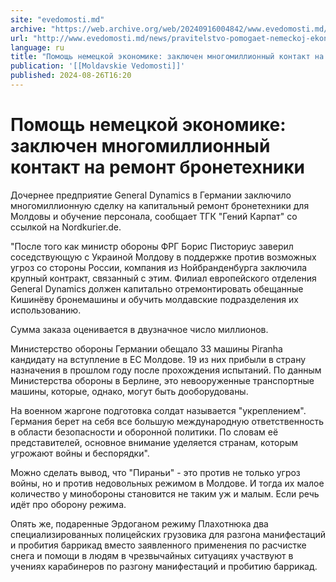 ```yaml
---
site: "evedomosti.md"
archive: "https://web.archive.org/web/20240916004842/www.evedomosti.md/news/pravitelstvo-pomogaet-nemeckoj-ekonomike-zaklyuchen-mnogomil"
url: "http://www.evedomosti.md/news/pravitelstvo-pomogaet-nemeckoj-ekonomike-zaklyuchen-mnogomil"
language: ru
title: "Помощь немецкой экономике: заключен многомиллионный контакт на ремонт бронетехники"
publication: '[[Moldavskie Vedomosti]]'
published: 2024-08-26T16:20
---
```


# Помощь немецкой экономике: заключен многомиллионный контакт на ремонт бронетехники

Дочернее предприятие General Dynamics в Германии заключило многомиллионную сделку на капитальный ремонт бронетехники для Молдовы и обучение персонала, сообщает ТГК "Гений Карпат" со ссылкой на Nordkurier.de.

"После того как министр обороны ФРГ Борис Писториус заверил соседствующую с Украиной Молдову в поддержке против возможных угроз со стороны России, компания из Нойбранденбурга заключила крупный контракт, связанный с этим. Филиал европейского отделения General Dynamics должен капитально отремонтировать обещанные Кишинёву бронемашины и обучить молдавские подразделения их использованию.

Сумма заказа оценивается в двузначное число миллионов.

Министерство обороны Германии обещало 33 машины Piranha кандидату на вступление в ЕС Молдове. 19 из них прибыли в страну назначения в прошлом году после прохождения испытаний. По данным Министерства обороны в Берлине, это невооруженные транспортные машины, которые, однако, могут быть дооборудованы.

На военном жаргоне подготовка солдат называется "укреплением". Германия берет на себя все большую международную ответственность в области безопасности и оборонной политики. По словам её представителей, основное внимание уделяется странам, которым угрожают войны и беспорядки".

Можно сделать вывод, что "Пираньи" - это против не только угроз войны, но и против недовольных режимом в Молдове. И тогда их малое количество у минобороны становится не таким уж и малым. Если речь идёт про оборону режима.

Опять же, подаренные Эрдоганом режиму Плахотнюка два специализированных полицейских грузовика для разгона манифестаций и пробития баррикад вместо заявленного применения по расчистке снега и помощи в людям в чрезвычайных ситуациях участвуют в учениях карабинеров по разгону манифестаций и пробитию баррикад.